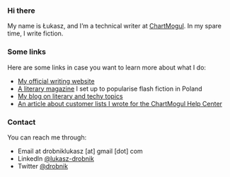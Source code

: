 ### Hi there

My name is Łukasz, and I’m a technical writer at [ChartMogul](https://chartmogul.com). In my spare time, I write fiction.

### Some links

Here are some links in case you want to learn more about what I do:
- [My official writing website](https://drobnik.co/)
- [A literary magazine](https://blyski.org/) I set up to popularise flash fiction in Poland
- [My blog on literary and techy topics](https://drobnik.co/blog/)
- [An article about customer lists I wrote for the ChartMogul Help Center](https://help.chartmogul.com/hc/en-us/articles/360002876199)

### Contact

You can reach me through:
- Email at drobniklukasz [at] gmail [dot] com
- LinkedIn [@lukasz-drobnik](https://www.linkedin.com/in/lukasz-drobnik/)
- Twitter [@drobnik](https://twitter.com/drobnik)
